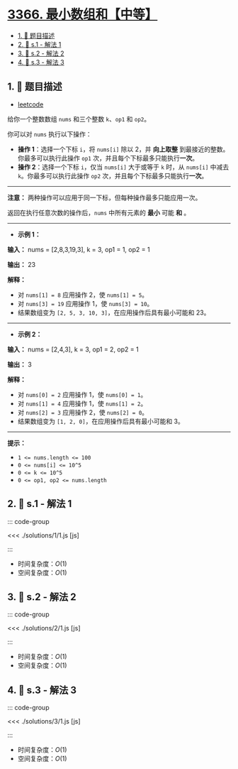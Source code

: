 # [3366. 最小数组和【中等】](https://github.com/tnotesjs/TNotes.leetcode/tree/main/notes/3366.%20%E6%9C%80%E5%B0%8F%E6%95%B0%E7%BB%84%E5%92%8C%E3%80%90%E4%B8%AD%E7%AD%89%E3%80%91)

<!-- region:toc -->

- [1. 📝 题目描述](#1--题目描述)
- [2. 🎯 s.1 - 解法 1](#2--s1---解法-1)
- [3. 🎯 s.2 - 解法 2](#3--s2---解法-2)
- [4. 🎯 s.3 - 解法 3](#4--s3---解法-3)

<!-- endregion:toc -->

## 1. 📝 题目描述

- [leetcode](https://leetcode.cn/problems/minimum-array-sum/)

给你一个整数数组 `nums` 和三个整数 `k`、`op1` 和 `op2`。

你可以对 `nums` 执行以下操作：

- **操作 1**：选择一个下标 `i`，将 `nums[i]` 除以 2，并 **向上取整** 到最接近的整数。你最多可以执行此操作 `op1` 次，并且每个下标最多只能执行**一次**。
- **操作 2**：选择一个下标 `i`，仅当 `nums[i]` 大于或等于 `k` 时，从 `nums[i]` 中减去 `k`。你最多可以执行此操作 `op2` 次，并且每个下标最多只能执行**一次**。

---

**注意：** 两种操作可以应用于同一下标，但每种操作最多只能应用一次。

返回在执行任意次数的操作后，`nums` 中所有元素的 **最小** 可能 **和** 。

---

- **示例 1：**

**输入：** nums = [2,8,3,19,3], k = 3, op1 = 1, op2 = 1

**输出：** 23

**解释：**

- 对 `nums[1] = 8` 应用操作 2，使 `nums[1] = 5`。
- 对 `nums[3] = 19` 应用操作 1，使 `nums[3] = 10`。
- 结果数组变为 `[2, 5, 3, 10, 3]`，在应用操作后具有最小可能和 23。

---

- **示例 2：**

**输入：** nums = [2,4,3], k = 3, op1 = 2, op2 = 1

**输出：** 3

**解释：**

- 对 `nums[0] = 2` 应用操作 1，使 `nums[0] = 1`。
- 对 `nums[1] = 4` 应用操作 1，使 `nums[1] = 2`。
- 对 `nums[2] = 3` 应用操作 2，使 `nums[2] = 0`。
- 结果数组变为 `[1, 2, 0]`，在应用操作后具有最小可能和 3。

---

**提示：**

- `1 <= nums.length <= 100`
- `0 <= nums[i] <= 10^5`
- `0 <= k <= 10^5`
- `0 <= op1, op2 <= nums.length`

## 2. 🎯 s.1 - 解法 1

::: code-group

<<< ./solutions/1/1.js [js]

:::

- 时间复杂度：$O(1)$
- 空间复杂度：$O(1)$

## 3. 🎯 s.2 - 解法 2

::: code-group

<<< ./solutions/2/1.js [js]

:::

- 时间复杂度：$O(1)$
- 空间复杂度：$O(1)$

## 4. 🎯 s.3 - 解法 3

::: code-group

<<< ./solutions/3/1.js [js]

:::

- 时间复杂度：$O(1)$
- 空间复杂度：$O(1)$
